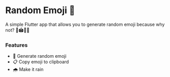 # Random Emoji 🧬

A simple Flutter app that allows you to generate random emoji because why not? 🥝🏟️🫣🦫

### Features
- 🚀 Generate random emoji
- 📋 Copy emoji to clipboard
- 🌧️ Make it rain